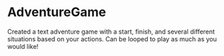 # AdventureGame

Created a text adventure game with a start, finish, and several different situations based on your actions. Can be looped to play as much as you would like!
